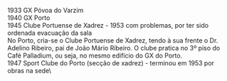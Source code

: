 
1933 GX Póvoa do Varzim\
1940 GX Porto\
1945 Clube Portuense de Xadrez - 1953 com problemas, por ter sido ordenada evacuação da sala\
No Porto, cria-se o Clube Portuense de Xadrez, tendo à sua frente o Dr. Adelino Ribeiro, pai
de João Mário Ribeiro. O clube pratica no 3º piso do Café Palladium, ou seja, no mesmo
edifício do GX do Porto.\
1947 Sport Clube do Porto (secção de xadrez) - terminou em 1953 por obras na sede\

